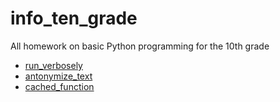 # info_ten_grade

All homework on basic Python programming for the 10th grade

* [run_verbosely](/Eskova_%22%5B10s_HW%5D_run_verbosely_ipynb%22.ipynb)
* [antonymize_text](/antonymize_text_eskova.py)
* [cached_function](/cached_function.py)
